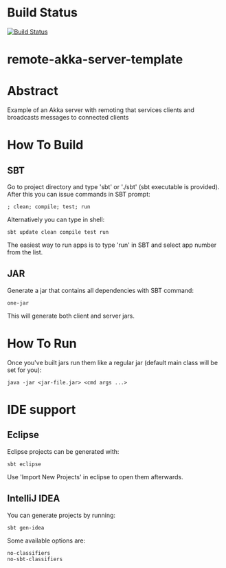 Build Status
====================
[![Build Status](https://travis-ci.org/izmailoff/remote-akka-server-template.png?branch=master)](https://travis-ci.org/izmailoff/remote-akka-server-template)

remote-akka-server-template
====================

Abstract
====================
Example of an Akka server with remoting that services clients and broadcasts messages to connected clients

How To Build
====================
SBT
-------------
Go to project directory and type 'sbt' or './sbt' (sbt executable is provided).
After this you can issue commands in SBT prompt:

    ; clean; compile; test; run

Alternatively you can type in shell:

    sbt update clean compile test run

The easiest way to run apps is to type 'run' in SBT and select app number from the list.

JAR
-------------
Generate a jar that contains all dependencies with SBT command:

    one-jar
    
This will generate both client and server jars.

How To Run
====================
Once you've built jars run them like a regular jar (default main class will be set for you):

    java -jar <jar-file.jar> <cmd args ...>


IDE support
====================
Eclipse
-------------
Eclipse projects can be generated with:

    sbt eclipse
    
Use 'Import New Projects' in eclipse to open them afterwards.

IntelliJ IDEA
-------------
You can generate projects by running:

    sbt gen-idea
    
Some available options are:

    no-classifiers
    no-sbt-classifiers
    

